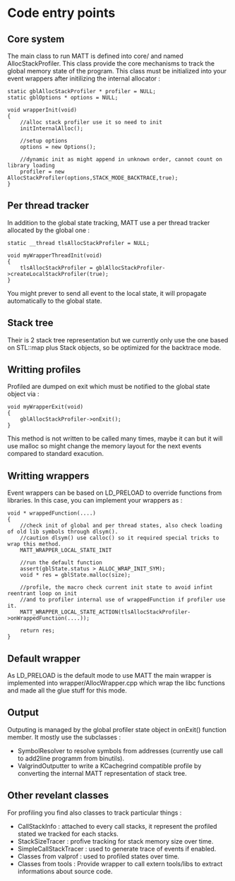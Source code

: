 Code entry points
=================

Core system
-----------

The main class to run MATT is defined into core/ and named AllocStackProfiler. This class provide the core mechanisms
to track the global memory state of the program. This class must be initialized into your event wrappers after
initilizing the internal allocator :

	static gblAllocStackProfiler * profiler = NULL;
	static gblOptions * options = NULL;

	void wrapperInit(void)
	{
		//alloc stack profiler use it so need to init
		initInternalAlloc();

		//setup options
		options = new Options();

		//dynamic init as might append in unknown order, cannot count on library loading
		profiler = new AllocStackProfiler(options,STACK_MODE_BACKTRACE,true);
	}

Per thread tracker
------------------

In addition to the global state tracking, MATT use a per thread tracker allocated by the global one :

	static __thread tlsAllocStackProfiler = NULL;

	void myWrapperThreadInit(void)
	{
		tlsAllocStackProfiler = gblAllocStackProfiler->createLocalStackProfiler(true);
	}

You might prever to send all event to the local state, it will propagate automatically to the global state.

Stack tree
----------

Their is 2 stack tree representation but we currently only use the one based on STL::map plus Stack objects, so be
optimized for the backtrace mode.

Writting profiles
-----------------

Profiled are dumped on exit which must be notified to the global state object via :

	void myWrapperExit(void)
	{
		gblAllocStackProfiler->onExit();
	}

This method is not written to be called many times, maybe it can but it will use malloc so might change the memory
layout for the next events compared to standard exacution.

Writting wrappers
-----------------

Event wrappers can be based on LD\_PRELOAD to override functions from libraries. In this case, you can implement your
wrappers as :

	void * wrappedFunction(....)
	{
		//check init of global and per thread states, also check loading of old lib symbols through dlsym().
		//caution dlsym() use calloc() so it required special tricks to wrap this method.
		MATT_WRAPPER_LOCAL_STATE_INIT

		//run the default function
		assert(gblState.status > ALLOC_WRAP_INIT_SYM);
		void * res = gblState.malloc(size);

		//profile, the macro check current init state to avoid infint reentrant loop on init
		//and to profiler internal use of wrappedFunction if profiler use it.
		MATT_WRAPPER_LOCAL_STATE_ACTION(tlsAllocStackProfiler->onWrappedFunction(....));

		return res;
	}

Default wrapper
---------------

As LD\_PRELOAD is the default mode to use MATT the main wrapper is implemented into wrapper/AllocWrapper.cpp which
wrap the libc functions and made all the glue stuff for this mode.

Output
------

Outputing is managed by the global profiler state object in onExit() function member. It mostly use the subclasses :

 - SymbolResolver to resolve symbols from addresses (currently use call to add2line programm from binutils).
 - ValgrindOutputter to write a KCachegrind compatible profile by converting the internal MATT representation of stack
   tree.

Other revelant classes
----------------------

For profiling you find also classes to track particular things :

 - CallStackInfo : attached to every call stacks, it represent the profiled stated we tracked for each stacks.
 - StackSizeTracer : profive tracking for stack memory size over time.
 - SimpleCallStackTracer : used to generate trace of events if enabled.
 - Classes from valprof : used to profiled states over time.
 - Classes from tools : Provide wrapper to call extern tools/libs to extract informations about source code.
 
